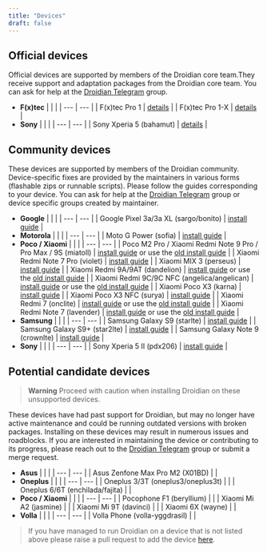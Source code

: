 ```yaml
---
title: "Devices"
draft: false
---
```


## Official devices
Official devices are supported by members of the Droidian core team.They receive support and adaptation packages from the Droidian core team.
You can ask for help at the [Droidian Telegram](https://t.me/DroidianLinux) group.

- **F(x)tec**
    |  |  |
    | --- | --- |
    | F(x)tec Pro 1 | [details](https://github.com/droidian-images/droidian#droidian) |
    | F(x)tec Pro 1-X | [details](https://github.com/droidian-images/droidian#droidian) |
- **Sony**
    |  |  |
    | --- | --- |
    | Sony Xperia 5 (bahamut) | [details](https://github.com/droidian-images/droidian#droidian) |

## Community devices
These devices are supported by members of the Droidian community. Device-specific fixes are provided by the maintainers in various forms (flashable zips or runnable scripts). Please follow the guides corresponding to your device. You can ask for help at the [Droidian Telegram](https://t.me/droidianlinux) group or device specific groups created by maintainer.
- **Google**
    |  |  |
    | --- | --- |
    | Google Pixel 3a/3a XL (sargo/bonito) | [install guide](https://github.com/droidian-sargo/droidian-images) |
- **Motorola**
    |  |  |
    | --- | --- |
    | Moto G Power (sofia) | [install guide](https://github.com/arpio23/droidian-images) |
- **Poco / Xiaomi**
    |  |  |
    | --- | --- |
    | Poco M2 Pro / Xiaomi Redmi Note 9 Pro / Pro Max / 9S (miatoll) | [install guide](https://github.com/miatoll-linux/droidian) or use the [old install guide](/devices/miatoll/) |
    | Xiaomi Redmi Note 7 Pro (violet) | [install guide](/devices/violet/) |
    | Xiaomi MIX 3 (perseus) | [install guide](/devices/perseus/) |
    | Xiaomi Redmi 9A/9AT (dandelion) | [install guide](https://github.com/droidian-mt6765/droidian-images-dandelion) or use the [old install guide](/devices/dandelion/) |
    | Xiaomi Redmi 9C/9C NFC (angelica/angelican) | [install guide](https://github.com/droidian-mt6765/droidian-images-angelica) or use the [old install guide](/devices/angelica/) |
    | Xiaomi Poco X3 (karna) | [install guide](/devices/karna/) |
    | Xiaomi Poco X3 NFC (surya) | [install guide](/devices/surya/) |
    | Xiaomi Redmi 7 (onclite) | [install guide](https://github.com/droidian-onclite/droidian-images) or use the [old install guide](/devices/onclite/) |
    | Xiaomi Redmi Note 7 (lavender) | [install guide](https://github.com/droidian-lavender/droidian-images) or use the [old install guide](/devices/lavender/) |
- **Samsung**
    |  |  |
    | --- | --- |
    | Samsung Galaxy S9 (starlte) | [install guide](/devices/starlte/) |
    | Samsung Galaxy S9+ (star2lte) | [install guide](/devices/star2lte/) |
    | Samsung Galaxy Note 9 (crownlte) | [install guide](/devices/crownlte/) |
- **Sony**
    |  |  |
    | --- | --- |
    | Sony Xperia 5 II (pdx206) | [install guide](https://github.com/PeterCxy/droidian-recipes) |

## Potential candidate devices
> **Warning**
> Proceed with caution when installing Droidian on these unsupported devices.

These devices have had past support for Droidian, but may no longer have active maintenance and could be running outdated versions with broken packages. Installing on these devices may result in numerous issues and roadblocks. 
If you are interested in maintaining the device or contributing to its progress, please reach out to the [Droidian Telegram](https://t.me/DroidianLinux) group or submit a merge request.
- **Asus**
    |  |  |
    | --- | --- |
    | Asus Zenfone Max Pro M2 (X01BD) | |
- **Oneplus**
    |  |  |
    | --- | --- |
    | Oneplus 3/3T (oneplus3/oneplus3t) |  |
    | Oneplus 6/6T (enchilada/fajita) |  |
- **Poco / Xiaomi**
    |  |  |
    | --- | --- |
    | Pocophone F1 (beryllium) | |
    | Xiaomi Mi A2 (jasmine) | |
    | Xiaomi Mi 9T (davinci) | |
    | Xiaomi 6X (wayne) | |
- **Volla**
    |  |  |
    | --- | --- |
    | Volla Phone (volla-yggdrasil) |  |


 > If you have managed to run Droidian on a device that is not listed above please raise a pull request to add the device [here](https://github.com/droidian-devices/devices.droidian.org).
